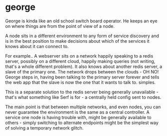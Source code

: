 george
======

George is kinda like an old school switch board operator. He keeps an eye on where things are from the point of view of a node.

A node sits in a different environment to any form of service discovery and is in the best position to make decisions about which of the services it knows about it can connect to. 

For example..
A webserver sits on a network happily speaking to a redis server, possibly on a different cloud, happily making queries (not writing, that's a whole different problem).  It also knows about another redis server, a slave of the primary one. The network drops between the clouds - OH NO! George steps in, having been talking to the primary server forever and tells the web app that the slave is now the one that it wants to talk to. simples.

This is a separate solution to the redis server being generally unavailable - that's what something like Serf is for - a centrally held config sent to nodes.

The main point is that between multiple networks, and even nodes, you can never guarantee the environment is the same as a central controller. A service one node is having trouble with, might be generally available to others - simply switching to alternate endpoints might be the simplest way of solving a temporary network glitch.

